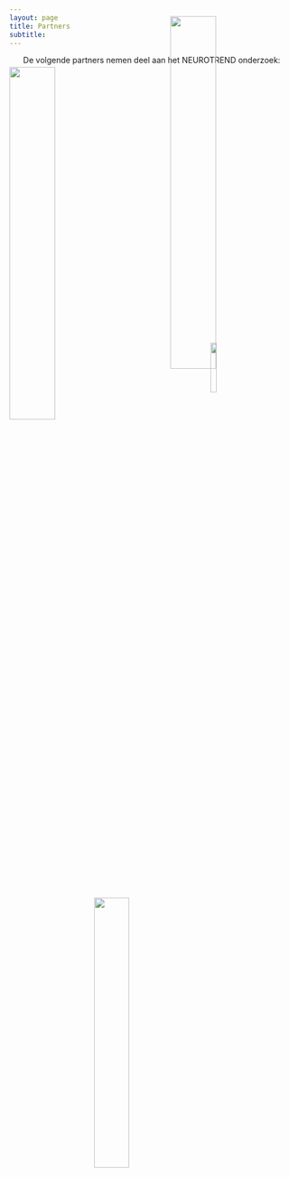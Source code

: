 ```yaml
---
layout: page
title: Partners
subtitle:
---
```


<div align = "center"> 
<p>
De volgende partners nemen deel aan het NEUROTREND onderzoek:
<br>
</p>
</div>


<img src="{{ 'img/tuelogo.png' | relative_url }}" align="center" style="position:relative; left:0px; top:-10px; width:40%" />
<img src="{{ 'img/philipslogo.png' | relative_url }}" align="center" style="position:relative; left:150px; top:-10px; width:15%" />
<img src="{{ 'img/kempenhaeghelogo.png' | relative_url }}" align="center"  style="position:relative; left:0px; top:-100px; width:40%" />
<img src="{{ 'img/eindhovenenginelogo.png' | relative_url }}" align="center" style="position:relative; left:150px; top:-100px; width:35%" />
